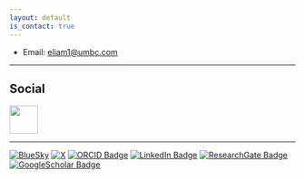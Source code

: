 ```yaml
---
layout: default
is_contact: true
---
```


* Email: [eliam1@umbc.com](mailto:eliam1@umbc.com)


---


## Social

<img src="https://img.shields.io/badge/Bluesky-0285FF?logo=bluesky&logoColor=fff&style=for-the-badge" width="50" />

---

[![BlueSky](https://img.shields.io/badge/Bluesky-0285FF?logo=bluesky&logoColor=fff&style=for-the-badge)](https://bsky.app/profile/eliamascolo.bsky.social)
[![X](https://img.shields.io/badge/X-000000.svg?style=for-the-badge&logo=X&logoColor=white)](https://twitter.com/EliaMascolo)
[![ORCID Badge](https://img.shields.io/badge/orcid-A6CE39?style=for-the-badge&logo=orcid&logoColor=white)](https://orcid.org/0000-0003-2977-7844)
[![LinkedIn Badge](https://img.shields.io/badge/LinkedIn-0077B5?style=for-the-badge&logo=linkedin&logoColor=white)](https://www.linkedin.com/in/eliamascolo/)
[![ResearchGate Badge](https://img.shields.io/badge/Research_Gate-00CCBB.svg?&style=for-the-badge&logo=ResearchGate&logoColor=white)](https://www.researchgate.net/profile/Elia-Mascolo)
[![GoogleScholar Badge](https://img.shields.io/badge/Google_Scholar-4285F4?style=for-the-badge&logo=google-scholar&logoColor=white)](https://scholar.google.com/citations?user=xcVjtnsAAAAJ&hl=it&oi=ao)


